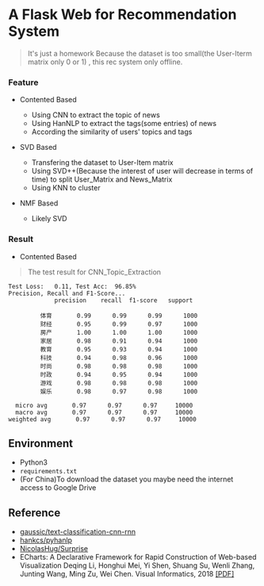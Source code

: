 # A Flask Web for Recommendation System

> It's just a homework 
> Because the dataset is too small(the User-Iterm matrix only 0 or 1) , this rec system only  offline.
### Feature

- Contented Based
  -  Using CNN to extract the topic of news
  -  Using HanNLP to extract the tags(some entries) of news
  -  According the similarity of users' topics and tags

- SVD Based
  -  Transfering the dataset to User-Item matrix
  -  Using SVD++(Because the interest of user will  decrease in terms of time) to split User_Matrix and News_Matrix
  -  Using KNN to cluster

- NMF Based
  -  Likely SVD
  
 ### Result
 -  Contented Based
 
 > The test  result for CNN_Topic_Extraction
 ```
 Test Loss:   0.11, Test Acc:  96.85%
Precision, Recall and F1-Score...
              precision    recall  f1-score   support

          体育       0.99      0.99      0.99      1000
          财经       0.95      0.99      0.97      1000
          房产       1.00      1.00      1.00      1000
          家居       0.98      0.91      0.94      1000
          教育       0.95      0.93      0.94      1000
          科技       0.94      0.98      0.96      1000
          时尚       0.98      0.98      0.98      1000
          时政       0.94      0.95      0.94      1000
          游戏       0.98      0.98      0.98      1000
          娱乐       0.98      0.97      0.98      1000

   micro avg       0.97      0.97      0.97     10000
   macro avg       0.97      0.97      0.97     10000
weighted avg       0.97      0.97      0.97     10000
 ```
 
 ## Environment 
 - Python3 
 - `requirements.txt`
 - (For China)To download the dataset you maybe need the internet access to Google Drive
 
 ## Reference
 - [gaussic/text-classification-cnn-rnn](https://github.com/gaussic/text-classification-cnn-rnn)
 - [hankcs/pyhanlp](https://github.com/hankcs/pyhanlp)
 - [NicolasHug/Surprise](https://github.com/NicolasHug/Surprise)
 - ECharts: A Declarative Framework for Rapid Construction of Web-based Visualization
Deqing Li, Honghui Mei, Yi Shen, Shuang Su, Wenli Zhang, Junting Wang, Ming Zu, Wei Chen.
Visual Informatics, 2018 [[PDF]](http://www.cad.zju.edu.cn/home/vagblog/VAG_Work/echarts.pdf)
